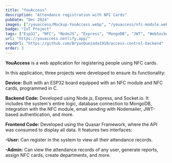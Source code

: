 ```yaml
---
title: "YouAccess"
description: "Attendance registration with NFC Cards"
pubDate: "Dec 2024"
images: ["/youaccess/Mockup-YouAccess.webp", "/youaccess/nfc-module.webp", "/youaccess/youaccess-1.webp", "/youaccess/youaccess-2.webp", "/youaccess/youaccess-3.webp", "/youaccess/youaccess-4.webp", "/youaccess/youaccess-5.webp", "/youaccess/youaccess-6.webp", "/youaccess/youaccess-7.webp", "/youaccess/youaccess-8.webp", "/youaccess/youaccess-9.webp", "/youaccess/youaccess-10.webp", "/youaccess/youaccess-11.webp"]
badge: "IoT Project"
tags: ["Esp32", "NFC", "NodeJS", "Express", "MongoDB", "JWT", "WebSockets", "Socket.io", "API REST", "Quasar Framework", "VueJS"]
url: "https://youaccess.netlify.app/"
repoUrl: "https://github.com/BryanQuezada1910/access-control-backend"
order: 3
---
```


**YouAccess** is a web application for registering people using NFC cards.

In this application, three projects were developed to ensure its functionality:

**Device:** Built with an ESP32 board equipped with an NFC module and NFC cards, programmed in C.

**Backend Code:** Developed using Node.js, Express, and Socket.io. It includes the system's entire logic, database connection to MongoDB, integration with the NFC module, email sending with Nodemailer, JWT-based authentication, and more.

**Frontend Code:** Developed using the Quasar Framework, where the API was consumed to display all data. It features two interfaces:

**-User:** Can register in the system to view all their attendance records.

**-Admin:** Can view the attendance records of any user, generate reports, assign NFC cards, create departments, and more.